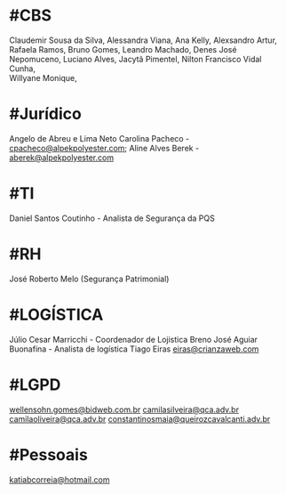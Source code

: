 #CBS
=========================================================
Claudemir Sousa da Silva,
Alessandra Viana, 
Ana Kelly, 
Alexsandro Artur,
Rafaela Ramos, 
Bruno Gomes, 
Leandro Machado, 
Denes José Nepomuceno, 
Luciano Alves, 
Jacytã Pimentel, 
Nilton Francisco Vidal Cunha,  
Willyane Monique,

#Jurídico 
==========================================================
Angelo de Abreu e Lima Neto 
Carolina Pacheco - cpacheco@alpekpolyester.com; 
Aline Alves Berek - aberek@alpekpolyester.com

#TI
===========================================================
Daniel Santos Coutinho -  Analista de Segurança da PQS

#RH
===========================================================
José Roberto Melo (Segurança Patrimonial)

#LOGÍSTICA 
===========================================================
Júlio Cesar Marricchi - Coordenador de Lojistica
Breno José Aguiar Buonafina - Analista de logística 
Tiago Eiras <eiras@crianzaweb.com>

#LGPD
============================================================
wellensohn.gomes@bidweb.com.br
camilasilveira@qca.adv.br
camilaoliveira@qca.adv.br
constantinosmaia@queirozcavalcanti.adv.br


#Pessoais
===============================================================
katiabcorreia@hotmail.com
